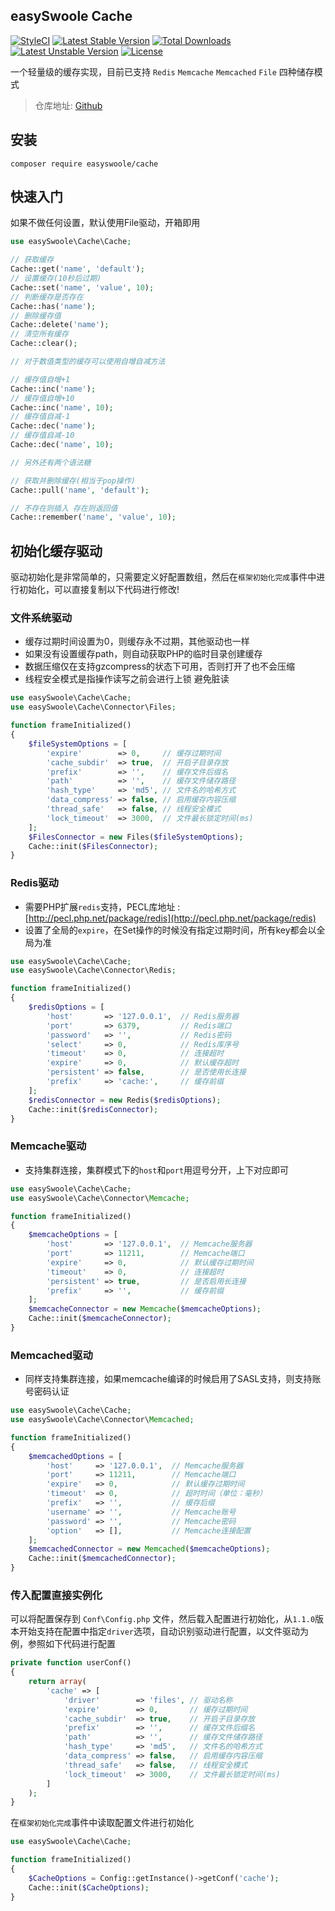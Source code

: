 
easySwoole Cache
------
[![StyleCI](https://styleci.io/repos/110963506/shield?style=flat&branch=master)](https://styleci.io/repos/110963506)
[![Latest Stable Version](https://poser.pugx.org/easyswoole/cache/version)](https://packagist.org/packages/easyswoole/cache)
[![Total Downloads](https://poser.pugx.org/easyswoole/cache/downloads)](https://packagist.org/packages/easyswoole/cache)
[![Latest Unstable Version](https://poser.pugx.org/easyswoole/cache/v/unstable)](//packagist.org/packages/easyswoole/cache)
[![License](https://poser.pugx.org/easyswoole/cache/license)](https://packagist.org/packages/easyswoole/cache)

一个轻量级的缓存实现，目前已支持 `Redis` `Memcache` `Memcached` `File` 四种储存模式

> 仓库地址: [Github](https://github.com/easy-swoole/cache)

安装
------

```
composer require easyswoole/cache
```

快速入门
------

如果不做任何设置，默认使用File驱动，开箱即用

```php
use easySwoole\Cache\Cache;

// 获取缓存
Cache::get('name', 'default');
// 设置缓存(10秒后过期)
Cache::set('name', 'value', 10);
// 判断缓存是否存在
Cache::has('name');
// 删除缓存值
Cache::delete('name');
// 清空所有缓存
Cache::clear();

// 对于数值类型的缓存可以使用自增自减方法

// 缓存值自增+1
Cache::inc('name');
// 缓存值自增+10
Cache::inc('name', 10);
// 缓存值自减-1
Cache::dec('name');
// 缓存值自减-10
Cache::dec('name', 10);

// 另外还有两个语法糖

// 获取并删除缓存(相当于pop操作)
Cache::pull('name', 'default');

// 不存在则插入 存在则返回值
Cache::remember('name', 'value', 10);
```

初始化缓存驱动
------

驱动初始化是非常简单的，只需要定义好配置数组，然后在`框架初始化完成`事件中进行初始化，可以直接复制以下代码进行修改!

### 文件系统驱动

- 缓存过期时间设置为0，则缓存永不过期，其他驱动也一样
- 如果没有设置缓存path，则自动获取PHP的临时目录创建缓存
- 数据压缩仅在支持gzcompress的状态下可用，否则打开了也不会压缩
- 线程安全模式是指操作读写之前会进行上锁 避免脏读

```php
use easySwoole\Cache\Cache;
use easySwoole\Cache\Connector\Files;

function frameInitialized()
{
    $fileSystemOptions = [
        'expire'        => 0,     // 缓存过期时间
        'cache_subdir'  => true,  // 开启子目录存放
        'prefix'        => '',    // 缓存文件后缀名
        'path'          => '',    // 缓存文件储存路径
        'hash_type'     => 'md5', // 文件名的哈希方式
        'data_compress' => false, // 启用缓存内容压缩
        'thread_safe'   => false, // 线程安全模式
        'lock_timeout'  => 3000,  // 文件最长锁定时间(ms)
    ];
    $FilesConnector = new Files($fileSystemOptions);
    Cache::init($FilesConnector);
}
```

### Redis驱动

- 需要PHP扩展`redis`支持，PECL库地址 : [http://pecl.php.net/package/redis](http://pecl.php.net/package/redis)
- 设置了全局的`expire`，在Set操作的时候没有指定过期时间，所有key都会以全局为准

```php
use easySwoole\Cache\Cache;
use easySwoole\Cache\Connector\Redis;

function frameInitialized()
{
    $redisOptions = [
        'host'       => '127.0.0.1',  // Redis服务器
        'port'       => 6379,         // Redis端口
        'password'   => '',           // Redis密码
        'select'     => 0,            // Redis库序号
        'timeout'    => 0,            // 连接超时
        'expire'     => 0,            // 默认缓存超时
        'persistent' => false,        // 是否使用长连接
        'prefix'     => 'cache:',     // 缓存前缀
    ];
    $redisConnector = new Redis($redisOptions);
    Cache::init($redisConnector);
}
```

### Memcache驱动

- 支持集群连接，集群模式下的`host`和`port`用逗号分开，上下对应即可

```php
use easySwoole\Cache\Cache;
use easySwoole\Cache\Connector\Memcache;

function frameInitialized()
{
    $memcacheOptions = [
        'host'       => '127.0.0.1',  // Memcache服务器
        'port'       => 11211,        // Memcache端口
        'expire'     => 0,            // 默认缓存过期时间
        'timeout'    => 0,            // 连接超时
        'persistent' => true,         // 是否启用长连接
        'prefix'     => '',           // 缓存前缀
    ];
    $memcacheConnector = new Memcache($memcacheOptions);
    Cache::init($memcacheConnector);
}
```

### Memcached驱动

- 同样支持集群连接，如果memcache编译的时候启用了SASL支持，则支持账号密码认证

```php
use easySwoole\Cache\Cache;
use easySwoole\Cache\Connector\Memcached;

function frameInitialized()
{
    $memcachedOptions = [
        'host'     => '127.0.0.1',  // Memcache服务器
        'port'     => 11211,        // Memcache端口
        'expire'   => 0,            // 默认缓存过期时间
        'timeout'  => 0,            // 超时时间（单位：毫秒）
        'prefix'   => '',           // 缓存后缀
        'username' => '',           // Memcache账号
        'password' => '',           // Memcache密码
        'option'   => [],           // Memcache连接配置
    ];
    $memcachedConnector = new Memcached($memcacheOptions);
    Cache::init($memcachedConnector);
}
```

### 传入配置直接实例化

可以将配置保存到 `Conf\Config.php` 文件，然后载入配置进行初始化，从`1.1.0`版本开始支持在配置中指定`driver`选项，自动识别驱动进行配置，以文件驱动为例，参照如下代码进行配置

```php
private function userConf()
{
    return array(
        'cache' => [
            'driver'        => 'files', // 驱动名称
            'expire'        => 0,       // 缓存过期时间
            'cache_subdir'  => true,    // 开启子目录存放
            'prefix'        => '',      // 缓存文件后缀名
            'path'          => '',      // 缓存文件储存路径
            'hash_type'     => 'md5',   // 文件名的哈希方式
            'data_compress' => false,   // 启用缓存内容压缩
            'thread_safe'   => false,   // 线程安全模式
            'lock_timeout'  => 3000,    // 文件最长锁定时间(ms)
        ]
    );
}
```

在`框架初始化完成`事件中读取配置文件进行初始化

```php
use easySwoole\Cache\Cache;

function frameInitialized()
{
    $CacheOptions = Config::getInstance()->getConf('cache');
    Cache::init($CacheOptions);
}
```